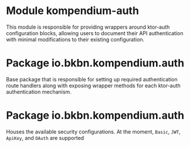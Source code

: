 # Module kompendium-auth

This module is responsible for providing wrappers around ktor-auth configuration blocks, allowing users to document
their API authentication with minimal modifications to their existing configuration.

# Package io.bkbn.kompendium.auth

Base package that is responsible for setting up required authentication route handlers along with exposing wrapper
methods for each ktor-auth authentication mechanism.

# Package io.bkbn.kompendium.auth

Houses the available security configurations. At the moment, `Basic`, `JWT`, `ApiKey`, and `OAuth` are supported
